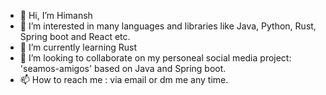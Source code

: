 - 👋 Hi, I’m Himansh
- 👀 I’m interested in many languages and libraries like Java, Python, Rust, Spring boot and React etc.
- 🌱 I’m currently learning Rust
- 💞️ I’m looking to collaborate on my personeal social media project: 'seamos-amigos' based on Java and Spring boot.
- 📫 How to reach me : via email or dm me any time.

<!---
himanshb/himanshb is a ✨ special ✨ repository because its `README.md` (this file) appears on your GitHub profile.
You can click the Preview link to take a look at your changes.
--->
